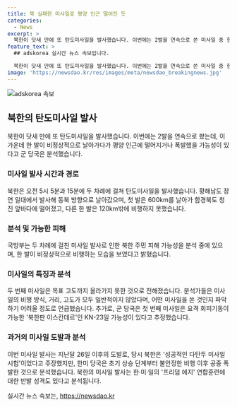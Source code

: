 ```yaml
---
title: 북 실패한 미사일로 평양 인근 떨어진 듯
categories:
  - News
excerpt: >
  북한이 닷새 만에 또 탄도미사일을 발사했습니다. 이번에는 2발을 연속으로 쏜 미사일 중 한 발이 비정상적으로 날아가다가 평양 인근에 떨어지거나 폭발할 가능성이 있다고 군 당국은 분석했습니다. 북한의 미사일 도발은 한·미·일의 프리덤 에지 연합훈련에 대한 반발 성격도 있다고 분석됩니다. 미사일은 초기 비정상 비행과 폭발 가능성 등으로 주변국의 우려를 증폭시키고 있습니다.
feature_text: >
  ## adskorea 실시간 뉴스 속보입니다.

  북한이 닷새 만에 또 탄도미사일을 발사했습니다. 이번에는 2발을 연속으로 쏜 미사일 중 한 발이 비정상적으로 날아가다가 평양 인근에 떨어지거나 폭발할 가능성이 있다고 군 당국은 분석했습니다. 북한의 미사일 도발은 한·미·일의 프리덤 에지 연합훈련에 대한 반발 성격도 있다고 분석됩니다. 미사일은 초기 비정상 비행과 폭발 가능성 등으로 주변국의 우려를 증폭시키고 있습니다.
image: 'https://newsdao.kr/res/images/meta/newsdao_breakingnews.jpg'
---
```


<p><img src="https://newsdao.kr/res/images/meta/newsdao_breakingnews.jpg" alt="adskorea 속보" /></p>

<h2 data-ke-size="size26">북한의 탄도미사일 발사</h2>

<p>북한이 닷새 만에 또 탄도미사일을 발사했습니다. 이번에는 2발을 연속으로 쐈는데, 이 가운데 한 발이  비정상적으로 날아가다가  평양 인근에 떨어지거나  폭발했을 가능성이 있다고  군 당국은 분석했습니다.</p>

<p data-ke-size="size16"></p>

<h3>미사일 발사 시간과 경로</h3>

<p>북한은 오전 5시 5분과 15분에 두 차례에 걸쳐 탄도미사일을 발사했습니다. 황해남도 장연 일대에서 발사해 동북 방향으로 날아갔으며, 첫 발은 600km를 날아가 함경북도 청진 앞바다에 떨어졌고, 다른 한 발은 120km밖에 비행하지 못했습니다.</p>

<p data-ke-size="size16"></p>

<h3>분석 및 가능한 피해</h3>

<p>국방부는 두 차례에 걸친 미사일 발사로 인한 북한 주민 피해 가능성을 분석 중에 있으며, 한 발이 비정상적으로 비행하는 모습을 보였다고 밝혔습니다. </p>

<p data-ke-size="size16"></p>

<h3>미사일의 특징과 분석</h3>

<p>두 번째 미사일은 목표 고도까지 올라가지 못한 것으로 전해졌습니다. 분석가들은 미사일의 비행 방식, 거리, 고도가 모두 일반적이지 않았다며, 어떤 미사일을 쏜 것인지 파악하기 어려울 정도로 언급했습니다. 추가로, 군 당국은 첫 번째 미사일은 요격 회피기동이 가능한 '북한판 이스칸데르'인 KN-23일 가능성이 있다고 추정했습니다.</p>

<p data-ke-size="size16"></p>

<h3>과거의 미사일 도발과 분석</h3>

<p>이번 미사일 발사는 지난달 26일 이후의 도발로, 당시 북한은 '성공적인 다탄두 미사일 시험'이었다고 주장했지만, 한미 당국은 초기 상승 단계부터 불안정한 비행 이후 공중 폭발한 것으로 분석했습니다. 북한의 미사일 발사는 한·미·일의 '프리덤 에지' 연합훈련에 대한 반발 성격도 있다고 분석됩니다.</p>
실시간 뉴스 속보는, <a href="https://newsdao.kr" rel="dofollow">https://newsdao.kr</a>


